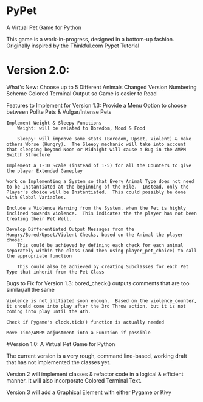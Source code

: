 # PyPet

A Virtual Pet Game for Python

This game is a work-in-progress, designed in a bottom-up fashion.  Originally inspired by the Thinkful.com Pypet Tutorial

# Version 2.0:

What's New:
    Choose up to 5 Different Animals
    Changed Version Numbering Scheme
    Colored Terminal Output so Game is easier to Read

Features to Implement for Version 1.3:
    Provide a Menu Option to choose between Polite Pets & Vulgar/Intense Pets
    
    Implement Weight & Sleepy Functions
        Weight: will be related to Boredom, Mood & Food

        Sleepy: will improve some stats (Boredom, Upset, Violent) & make others Worse (Hungry).  The Sleepy mechanic will take into account that sleeping beyond Noon or Midnight will cause a Bug in the AMPM Switch Structure
    
    Implement a 1-10 Scale (instead of 1-5) for all the Counters to give the player Extended Gameplay
    
    Work on Implementing a System so that Every Animal Type does not need to be Instantiated at the beginning of the File.  Instead, only the Player's choice will be Instantiated.  This could possibly be done with Global Variables.

    Include a Violence Warning from the System, when the Pet is highly inclined towards Violence.  This indicates the the player has not been treating their Pet Well.

    Develop Differentiated Output Messages from the Hungry/Bored/Upset/Violent Checks, based on the Animal the player chose:
        This could be achieved by defining each check for each animal separately within the class (and then using player_pet_choice) to call the appropriate function

        This could also be achieved by creating Subclasses for each Pet Type that inherit from the Pet Class


Bugs to Fix for Version 1.3:
    bored_check() outputs comments that are too similar/all the same

    Violence is not initiated soon enough.  Based on the violence_counter, it should come into play after the 3rd Throw action, but it is not coming into play until the 4th.

    Check if Pygame's clock.tick() function is actually needed

    Move Time/AMPM adjustment into a Function if possible

#Version 1.0:
A Virtual Pet Game for Python

The current version is a very rough, command line-based, working draft that has not implemented the classes yet.

Version 2 will implement classes & refactor code in a logical & efficient manner.  It will also incorporate Colored Terminal Text.

Version 3 will add a Graphical Element with either Pygame or Kivy
